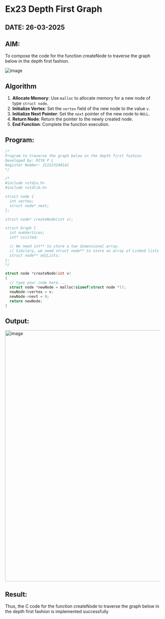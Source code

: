 # Ex23 Depth First Graph
## DATE: 26-03-2025
## AIM:
To compose the code for the function createNode to traverse the graph below in the depth first fashion.

![image](https://github.com/user-attachments/assets/63552824-d0a3-49c6-a473-6db27d1f03e4)

## Algorithm
1. **Allocate Memory**: Use `malloc` to allocate memory for a new node of type `struct node`.<br/>
2. **Initialize Vertex**: Set the `vertex` field of the new node to the value `v`.<br/>
3. **Initialize Next Pointer**: Set the `next` pointer of the new node to `NULL`.<br/>
4. **Return Node**: Return the pointer to the newly created node.<br/>
5. **End Function**: Complete the function execution.  <br/>    

## Program:
```c
/*
Program to traverse the graph below in the depth first fashion
Developed by: RIYA P L
Register Number: 212223240141
*/

/*
#include <stdio.h>
#include <stdlib.h>

struct node {
  int vertex;
  struct node* next;
};

struct node* createNode(int v);

struct Graph {
  int numVertices;
  int* visited;

  // We need int** to store a two dimensional array.
  // Similary, we need struct node** to store an array of Linked lists
  struct node** adjLists;
};
*/

struct node *createNode(int v)
{
  // type your code here....
  struct node *newNode = malloc(sizeof(struct node *));
  newNode->vertex = v;
  newNode->next = 0;
  return newNode;
}
```

## Output:
<img width="534" height="814" alt="image" src="https://github.com/user-attachments/assets/c3293db8-c167-491e-95ea-9207aea0f705" />



## Result:
Thus, the C code for the function createNode to traverse the graph below in the depth first fashion is implemented successfully
